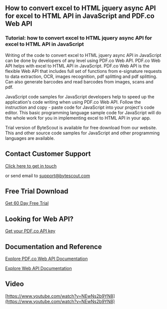 ## How to convert excel to HTML jquery async API for excel to HTML API in JavaScript and PDF.co Web API

### Tutorial: how to convert excel to HTML jquery async API for excel to HTML API in JavaScript

Writing of the code to convert excel to HTML jquery async API in JavaScript can be done by developers of any level using PDF.co Web API. PDF.co Web API helps with excel to HTML API in JavaScript. PDF.co Web API is the flexible Web API that includes full set of functions from e-signature requests to data extraction, OCR, images recognition, pdf splitting and pdf splitting. Can also generate barcodes and read barcodes from images, scans and pdf.

JavaScript code samples for JavaScript developers help to speed up the application's code writing when using PDF.co Web API. Follow the instruction and copy - paste code for JavaScript into your project's code editor. This basic programming language sample code for JavaScript will do the whole work for you in implementing excel to HTML API in your app.

Trial version of ByteScout is available for free download from our website. This and other source code samples for JavaScript and other programming languages are available.

## Contact Customer Support

[Click here to get in touch](https://bytescout.zendesk.com/hc/en-us/requests/new?subject=PDF.co%20Web%20API%20Question)

or send email to [support@bytescout.com](mailto:support@bytescout.com?subject=PDF.co%20Web%20API%20Question) 

## Free Trial Download

[Get 60 Day Free Trial](https://bytescout.com/download/web-installer?utm_source=github-readme)

## Looking for Web API? 

[Get your PDF.co API key](https://pdf.co/documentation/api?utm_source=github-readme)

## Documentation and Reference

[Explore PDF.co Web API Documentation](https://bytescout.com/documentation/index.html?utm_source=github-readme)

[Explore Web API Documentation](https://pdf.co/documentation/api?utm_source=github-readme)

## Video

[https://www.youtube.com/watch?v=NEwNs2b9YN8](https://www.youtube.com/watch?v=NEwNs2b9YN8)